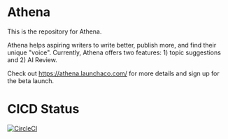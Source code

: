# Athena
This is the repository for Athena. 

Athena helps aspiring writers to write better, publish more, and find their unique "voice". Currently, Athena offers two features: 1) topic suggestions and 2) AI Review. 

Check out https://athena.launchaco.com/ for more details and sign up for the beta launch.

# CICD Status
[![CircleCI](https://circleci.com/gh/ianxxiao/use-athena/tree/master.svg?style=svg)](https://circleci.com/gh/ianxxiao/use-athena/tree/master)
